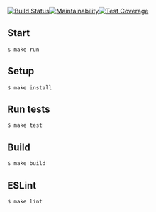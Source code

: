 [![Build Status](https://travis-ci.org/Konstantin6487/workshop-oop.svg?branch=master)](https://travis-ci.org/Konstantin6487/workshop-oop)[![Maintainability](https://api.codeclimate.com/v1/badges/11643fefb5b03daf117e/maintainability)](https://codeclimate.com/github/Konstantin6487/workshop-oop/maintainability)[![Test Coverage](https://api.codeclimate.com/v1/badges/11643fefb5b03daf117e/test_coverage)](https://codeclimate.com/github/Konstantin6487/workshop-oop/test_coverage)

## Start

```
$ make run
```

## Setup

```
$ make install
```

## Run tests

```
$ make test
```

## Build

```
$ make build
```

## ESLint

```
$ make lint
```
